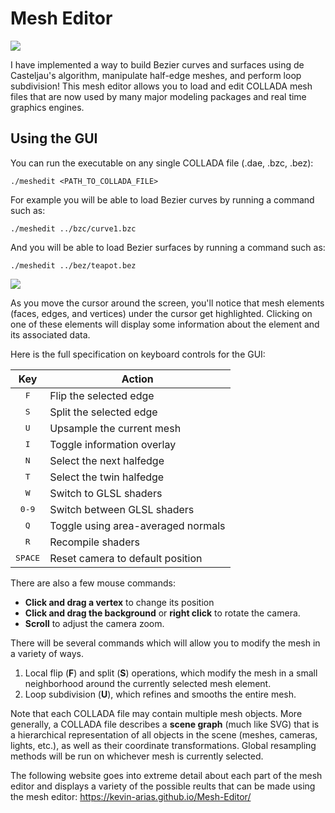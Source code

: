 # Mesh Editor

![](http://cs184.eecs.berkeley.edu/cs184_sp17_content/article_images/9_2.jpg)


I have implemented a way to build Bezier curves and surfaces using de Casteljau's algorithm, manipulate half-edge meshes, and perform loop subdivision! This mesh editor allows you to load and edit COLLADA mesh files that are now used by many major modeling packages and real time graphics engines. 


## Using the GUI

You can run the executable on any single COLLADA file (.dae, .bzc, .bez):

```
./meshedit <PATH_TO_COLLADA_FILE>
```

For example you will be able to load Bezier curves by running a command such as:

```
./meshedit ../bzc/curve1.bzc
```

And you will be able to load Bezier surfaces by running a command such as:

```
./meshedit ../bez/teapot.bez
```


![](http://cs184.eecs.berkeley.edu/cs184_sp17_content/article_images/9_3.jpg)

As you move the cursor around the screen, you'll notice that mesh elements (faces, edges, and vertices) under the cursor get highlighted. Clicking on one of these elements will display some information about the element and its associated data.

Here is the full specification on keyboard controls for the GUI:

|Key | Action|
|:---------------:|------|
|<kbd>F</kbd>     | Flip the selected edge |
|<kbd>S</kbd>     | Split the selected edge|
|<kbd>U</kbd>     | Upsample the current mesh |
|<kbd>I</kbd>     | Toggle information overlay |
|<kbd>N</kbd>     | Select the next halfedge |
|<kbd>T</kbd>     | Select the twin halfedge |
|<kbd>W</kbd>     | Switch to GLSL shaders |
|<kbd>0-9</kbd>   | Switch between GLSL shaders |
|<kbd>Q</kbd>     | Toggle using area-averaged normals |
|<kbd>R</kbd>     | Recompile shaders |
|<kbd>SPACE</kbd> | Reset camera to default position |

There are also a few mouse commands:

* **Click and drag a vertex** to change its position
* **Click and drag the background** or **right click** to rotate the camera.
* **Scroll** to adjust the camera zoom.


There will be several commands which will allow you to modify the mesh in a variety of ways.

1. Local flip (**F**) and split (**S**) operations, which modify the mesh in a small neighborhood around the currently selected mesh element. 
2. Loop subdivision (**U**), which refines and smooths the entire mesh. 

Note that each COLLADA file may contain multiple mesh objects. More generally, a COLLADA file describes a __scene graph__ (much like SVG) that is a hierarchical representation of all objects in the scene (meshes, cameras, lights, etc.), as well as their coordinate transformations. Global resampling methods will be run on whichever mesh is currently selected.

The following website goes into extreme detail about each part of the mesh editor and displays a variety of the possible reults that can be made using the mesh editor: https://kevin-arias.github.io/Mesh-Editor/
